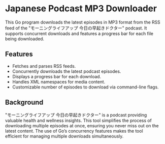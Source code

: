 # Japanese Podcast MP3 Downloader

This Go program downloads the latest episodes in MP3 format from the RSS feed of the "モーニングライフアップ 今日の早起きドクター" podcast. 
It supports concurrent downloads and features a progress bar for each file being downloaded.


## Features

- Fetches and parses RSS feeds.
- Concurrently downloads the latest podcast episodes.
- Displays a progress bar for each download.
- Handles XML namespaces for media content.
- Customizable number of episodes to download via command-line flags.

## Background

"モーニングライフアップ 今日の早起きドクター" is a podcast providing valuable health and wellness insights. This tool simplifies the process of downloading multiple episodes at once, ensuring you never miss out on the latest content. The use of Go’s concurrency features makes the tool efficient for managing multiple downloads simultaneously.
